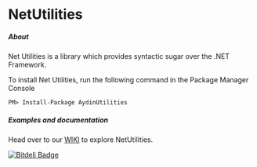 NetUtilities
============

##### About
Net Utilities is a library which provides syntactic sugar over the .NET Framework.

To install Net Utilities, run the following command in the Package Manager Console

    PM> Install-Package AydinUtilities


##### Examples and documentation
Head over to our [WIKI](https://github.com/AydinAdn/NetUtilities/wiki/Home-wiki) to explore NetUtilities.

[![Bitdeli Badge](https://d2weczhvl823v0.cloudfront.net/AydinAdn/netutilities/trend.png)](https://bitdeli.com/free "Bitdeli Badge")


